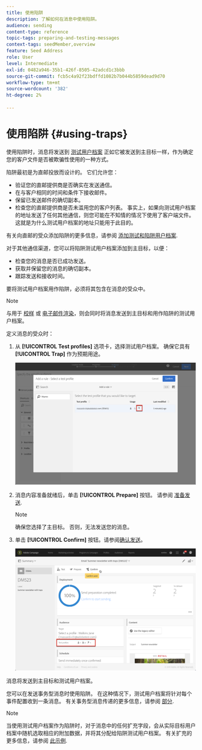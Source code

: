 ```yaml
---
title: 使用陷阱
description: 了解如何在消息中使用陷阱。
audience: sending
content-type: reference
topic-tags: preparing-and-testing-messages
context-tags: seedMember,overview
feature: Seed Address
role: User
level: Intermediate
exl-id: 0482a946-35b1-426f-8505-42adcd1c3bbb
source-git-commit: fcb5c4a92f23bdffd1082b7b044b5859dead9d70
workflow-type: tm+mt
source-wordcount: '382'
ht-degree: 2%

---
```


# 使用陷阱 {#using-traps}

使用陷阱时，消息将发送到 [测试用户档案](../../audiences/using/managing-test-profiles.md) 正如它被发送到主目标一样，作为确定您的客户文件是否被欺骗性使用的一种方式。

陷阱最初是为直邮投放而设计的。 它们允许您：

* 验证您的直邮提供商是否确实在发送通信。
* 在与客户相同的时间和条件下接收邮件。
* 保留已发送邮件的确切副本。
* 检查您的直邮提供商是否未滥用您的客户列表。 事实上，如果向测试用户档案的地址发送了任何其他通信，则您可能在不知情的情况下使用了客户端文件。 这就是为什么测试用户档案的地址只能用于此目的。

有关向直邮的受众添加陷阱的更多信息，请参阅 [添加测试和陷阱用户档案](../../channels/using/defining-the-direct-mail-audience.md#adding-test-and-trap-profiles).

对于其他通信渠道，您可以将陷阱测试用户档案添加到主目标，以便：

* 检查您的消息是否已成功发送。
* 获取并保留您的消息的确切副本。
* 跟踪发送和接收时间。

要将测试用户档案用作陷阱，必须将其包含在消息的受众中。

>[!NOTE]
>
>与用于 [校样](../../sending/using/sending-proofs.md) 或 [电子邮件渲染](../../sending/using/email-rendering.md)，则会同时将消息发送到主目标和用作陷阱的测试用户档案。

定义消息的受众时：

1. 从 **[!UICONTROL Test profiles]** 选项卡，选择测试用户档案。 确保它具有 **[!UICONTROL Trap]** 作为预期用途。

   ![](assets/trap_select.png)

1. 消息内容准备就绪后，单击 **[!UICONTROL Prepare]** 按钮。 请参阅 [准备发送](../../sending/using/preparing-the-send.md).
   >[!NOTE]
   >
   >确保您选择了主目标。 否则，无法发送您的消息。

1. 单击 **[!UICONTROL Confirm]** 按钮。请参阅[确认发送](../../sending/using/confirming-the-send.md)。

   ![](assets/trap_confirm.png)

消息将发送到主目标和测试用户档案。

您可以在发送事务型消息时使用陷阱。 在这种情况下，测试用户档案将针对每个事件配置收到一条消息。 有关事务型消息传递的更多信息，请参阅 [部分](../../channels/using/getting-started-with-transactional-msg.md).

>[!NOTE]
>
>当使用测试用户档案作为陷阱时，对于消息中的任何扩充字段，会从实际目标用户档案中随机选取相应的附加数据，并将其分配给陷阱测试用户档案。 有关扩充的更多信息，请参阅 [此示例](../../automating/using/enriching-profile-data-file.md).
